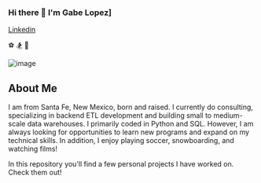 ### Hi there 👋 I'm Gabe Lopez]
[Linkedin](https://www.linkedin.com/in/gabriel-lopez-du2022/)

⚽  🏂   🎥    

![image](https://user-images.githubusercontent.com/90865017/138539572-5cb2d77a-df42-4e81-ba65-0b6c71fba1b4.png)


## About Me
I am from Santa Fe, New Mexico, born and raised. 
I currently do consulting, specializing in backend ETL development and building small to medium-scale data warehouses.
I primarily coded in Python and SQL. However, I am always looking for opportunities to learn new programs and expand on my technical skills. 
In addition, I enjoy playing soccer, snowboarding, and watching films! 

In this repository you'll find a few personal projects I have worked on. Check them out! 

